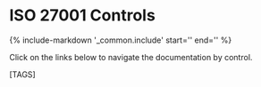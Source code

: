 # ISO 27001 Controls

{%
   include-markdown '_common.include'
   start='<!--controls-note-start-->'
   end='<!--controls-note-end-->'
%}

Click on the links below to navigate the documentation by control.

[TAGS]
